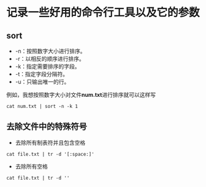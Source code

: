 # 记录一些好用的命令行工具以及它的参数

## sort

- -n：按照数字大小进行排序。
- -r：以相反的顺序进行排序。
- -k：指定需要排序的字段。
- -t：指定字段分隔符。
- -u：只输出唯一的行。

例如，我想按照数字大小对文件**num.txt**进行排序就可以这样写

``` shell
cat num.txt | sort -n -k 1
```

## 去除文件中的特殊符号

- 去除所有制表符并且包含空格

``` shell
cat file.txt | tr -d '[:space:]'
```

- 去除所有空格

``` shell
cat file.txt | tr -d ''
```

